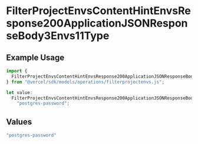 # FilterProjectEnvsContentHintEnvsResponse200ApplicationJSONResponseBody3Envs11Type

## Example Usage

```typescript
import {
  FilterProjectEnvsContentHintEnvsResponse200ApplicationJSONResponseBody3Envs11Type,
} from "@vercel/sdk/models/operations/filterprojectenvs.js";

let value:
  FilterProjectEnvsContentHintEnvsResponse200ApplicationJSONResponseBody3Envs11Type =
    "postgres-password";
```

## Values

```typescript
"postgres-password"
```